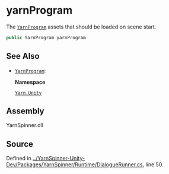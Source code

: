 # yarnProgram

The [`YarnProgram`](../yarnprogram/) assets that should be loaded on scene start.

```csharp
public YarnProgram yarnProgram
```

## See Also

* [`YarnProgram`](../yarnprogram/): 

  **Namespace**

  [`Yarn.Unity`](../)

## Assembly

YarnSpinner.dll

## Source

Defined in [../YarnSpinner-Unity-Dev/Packages/YarnSpinner/Runtime/DialogueRunner.cs](https://github.com/YarnSpinnerTool/YarnSpinner-Unity//blob/develop/Runtime/DialogueRunner.cs#L50), line 50.

